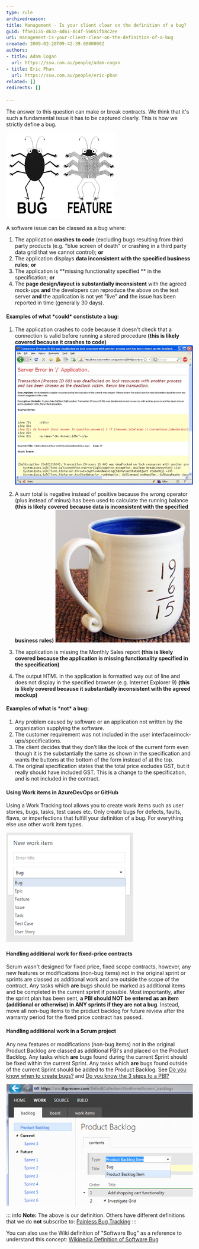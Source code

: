 ```yaml
---
type: rule
archivedreason: 
title: Management - Is your client clear on the definition of a bug?
guid: ff5e3135-d63a-4d61-8c4f-56051fb8c2ee
uri: management-is-your-client-clear-on-the-definition-of-a-bug
created: 2009-02-28T09:42:39.0000000Z
authors:
- title: Adam Cogan
  url: https://ssw.com.au/people/adam-cogan
- title: Eric Phan
  url: https://ssw.com.au/people/eric-phan
related: []
redirects: []

---
```


The answer to this question can make or break contracts. We think that it's such a fundamental issue it has to be captured clearly. This is how we strictly define a bug.   

<!--endintro-->

![](bug-feature.png)

A software issue can be classed as a bug where:

1. The application **crashes to code** (excluding bugs resulting from third party products (e.g. "blue screen of death" or crashing in a third party data grid that we cannot control); **or**
2. The application displays  **data inconsistent with the specified business rules**; **or**
3. The application is  **missing functionality  specified ** in the specification; **or**
4. The  **page design/layout is substantially inconsistent** with the agreed mock-ups **and** the developers can reproduce the above on the test server **and** the application is not yet "live" **and** the issue has been reported in time (generally 30 days).

#### Examples of what \*could\* constistute a bug:

1. The application crashes to code because it doesn't check that a connection is valid before running a stored procedure  **(this is likely covered because it crashes to code)**
  ![Figure: Yellow screen of death](YellowScreenofDeath.jpg)

2. A sum total is negative instead of positive because the wrong operator (plus instead of minus) has been used to calculate the running balance  **(this is likely covered because data is inconsistent with the specified business rules)**
  ![Figure: An incorrect sum is likely to be a bug](IncorrectSum.jpg)

3. The application is missing the Monthly Sales report **(this is likely covered because the application is missing functionality specified in the specification)**

4. The output HTML in the application is formatted way out of line and does not display in the specified browser (e.g. Internet Explorer 9) **(this is likely covered because it substantially inconsistent with the agreed mockup)**

#### Examples of what is \*not\* a bug:
1. Any problem caused by software or an application not written by the organization supplying the software.
2. The customer requirement was not included in the user interface/mock-ups/specifications.
3. The client decides that they don't like the look of the current form even though it is the substantially the same as shown in the specification and wants the buttons at the bottom of the form instead of at the top.
4. The original specification states that the total price excludes GST, but it really should have included GST. This is a change to the specification, and is not included in the contract.

#### Using Work items in AzureDevOps or GitHub

Using a Work Tracking tool allows you to create work items such as user stories, bugs, tasks, test cases etc. Only create bugs for defects, faults, flaws, or imperfections that fulfill your definition of a bug. For everything else use other work item types.

![Figure: Do I create this as a bug, or a task?](2016-02-08_12-20-59.png)

#### Handling additional work for fixed-price contracts

Scrum wasn't designed for fixed price, fixed scope contracts, however, any new features or modifications (non-bug items) not in the original sprint or sprints are classed as additional work and are outside the scope of the contract. Any tasks which **are** bugs should be marked as additional items and be completed in the current sprint if possible. Most importantly, after the sprint plan has been sent, **a PBI should NOT be entered as an item (additional or otherwise) in ANY sprints if they are not a bug**. Instead, move all non-bug items to the product backlog for future review after the warranty period for the fixed price contract has passed.

#### Handling additional work in a Scrum project

Any new features or modifications (non-bug items) not in the original Product Backlog are classed as additional PBI's and placed on the Product Backlog. Any tasks which **are** bugs found during the current Sprint should be fixed within the current Sprint. Any tasks which  **are** bugs found outside of the current Sprint should be added to the Product Backlog. See [Do you know when to create bugs?](/during-a-sprint-do-you-know-when-to-create-bugs "Do you know when to create bugs?") and [Do you know the 3 steps to a PBI?](/do-you-know-the-3-steps-to-a-pbi)

![Figure: Adding a bug to the Product Backlog in AzureDevOps](62034c_tfs_preview_add_bug.png)

::: info
**Note:** The above is our definition. Others have different definitions that we do **not** subscribe to: [Painless Bug Tracking](https://www.joelonsoftware.com/2000/11/08/painless-bug-tracking/)
:::

You can also use the Wiki definition of "Software Bug" as a reference to understand this concept: [Wikipedia Definition of Software Bug](https://en.wikipedia.org/wiki/Software_bug)
